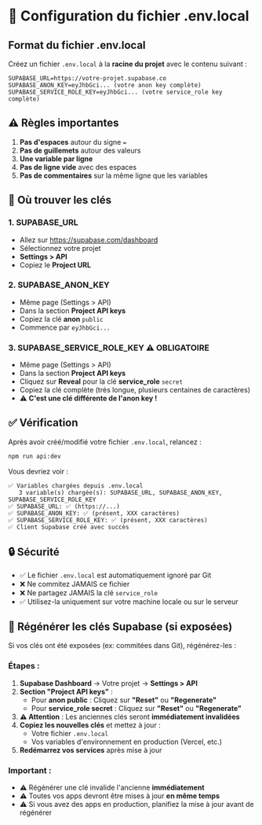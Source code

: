 # 📝 Configuration du fichier .env.local

## Format du fichier .env.local

Créez un fichier `.env.local` à la **racine du projet** avec le contenu suivant :

```env
SUPABASE_URL=https://votre-projet.supabase.co
SUPABASE_ANON_KEY=eyJhbGci... (votre anon key complète)
SUPABASE_SERVICE_ROLE_KEY=eyJhbGci... (votre service_role key complète)
```

## ⚠️ Règles importantes

1. **Pas d'espaces** autour du signe `=`
2. **Pas de guillemets** autour des valeurs
3. **Une variable par ligne**
4. **Pas de ligne vide** avec des espaces
5. **Pas de commentaires** sur la même ligne que les variables

## 📍 Où trouver les clés

### 1. SUPABASE_URL
- Allez sur https://supabase.com/dashboard
- Sélectionnez votre projet
- **Settings > API**
- Copiez le **Project URL**

### 2. SUPABASE_ANON_KEY
- Même page (Settings > API)
- Dans la section **Project API keys**
- Copiez la clé **anon** `public`
- Commence par `eyJhbGci...`

### 3. SUPABASE_SERVICE_ROLE_KEY ⚠️ OBLIGATOIRE
- Même page (Settings > API)
- Dans la section **Project API keys**
- Cliquez sur **Reveal** pour la clé **service_role** `secret`
- Copiez la clé complète (très longue, plusieurs centaines de caractères)
- ⚠️ **C'est une clé différente de l'anon key !**

## ✅ Vérification

Après avoir créé/modifié votre fichier `.env.local`, relancez :

```bash
npm run api:dev
```

Vous devriez voir :
```
✅ Variables chargées depuis .env.local
   3 variable(s) chargée(s): SUPABASE_URL, SUPABASE_ANON_KEY, SUPABASE_SERVICE_ROLE_KEY
✅ SUPABASE_URL: ✅ (https://...)
✅ SUPABASE_ANON_KEY: ✅ (présent, XXX caractères)
✅ SUPABASE_SERVICE_ROLE_KEY: ✅ (présent, XXX caractères)
✅ Client Supabase créé avec succès
```

## 🔒 Sécurité

- ✅ Le fichier `.env.local` est automatiquement ignoré par Git
- ❌ Ne commitez JAMAIS ce fichier
- ❌ Ne partagez JAMAIS la clé `service_role`
- ✅ Utilisez-la uniquement sur votre machine locale ou sur le serveur

## 🔄 Régénérer les clés Supabase (si exposées)

Si vos clés ont été exposées (ex: commitées dans Git), régénérez-les :

### Étapes :

1. **Supabase Dashboard** → Votre projet → **Settings > API**
2. **Section "Project API keys"** :
   - Pour **anon public** : Cliquez sur **"Reset"** ou **"Regenerate"**
   - Pour **service_role secret** : Cliquez sur **"Reset"** ou **"Regenerate"**
3. **⚠️ Attention** : Les anciennes clés seront **immédiatement invalidées**
4. **Copiez les nouvelles clés** et mettez à jour :
   - Votre fichier `.env.local`
   - Vos variables d'environnement en production (Vercel, etc.)
5. **Redémarrez vos services** après mise à jour

### Important :

- ⚠️ Régénérer une clé invalide l'ancienne **immédiatement**
- ⚠️ Toutes vos apps devront être mises à jour **en même temps**
- ⚠️ Si vous avez des apps en production, planifiez la mise à jour avant de régénérer

